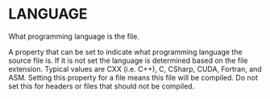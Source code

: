   

# LANGUAGE  
What programming language is the file.  

A property that can be set to indicate what programming language the
source file is.  If it is not set the language is determined based on
the file extension.  Typical values are CXX (i.e.  C++), C,
CSharp, CUDA, Fortran, and ASM.  Setting this
property for a file means this file will be compiled.  Do not set this
for headers or files that should not be compiled.  

